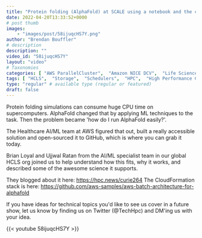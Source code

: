 ```yaml
---
title: "Protein folding (AlphaFold) at SCALE using a notebook and the cloud"
date: 2022-04-20T13:33:52+0000
# post thumb
images:
    - "images/post/58ijuqcHS7Y.png"
author: "Brendan Bouffler"
# description
description: ""
video_id: "58ijuqcHS7Y"
layout: "video"
# Taxonomies
categories: [ "AWS ParallelCluster",  "Amazon NICE DCV",  "Life Sciences", ]
tags: [ "HCLS",  "Storage",  "Schedulers",  "HPC",  "High Performance Computing",  "EC2",  "Lustre",  "Covid-19",  "protein folding",  "virtualization",  "supercomputing",  "ParallelCluster",  "alphafold",  "DCV",  "CPUs",  "GPUs",  "vizualization",  "techshorts", ]
type: "regular" # available type (regular or featured)
draft: false
---
```


Protein folding simulations can consume huge CPU time on supercomputers. AlphaFold changed that by applying ML techniques to the task. Then the problem became 'how do I run AlphaFold easily?'.

The Healthcare AI/ML team at AWS figured that out, built a really accessible solution and open-sourced it to GitHub, which is where you can grab it today.

Brian Loyal and Ujjwal Ratan from the AI/ML specialist team in our global HCLS org joined us to help understand how this fits, why it works, and described some of the awesome science it supports.

They blogged about it here: https://hpc.news/curie264
The CloudFormation stack is here: https://github.com/aws-samples/aws-batch-architecture-for-alphafold

If you have ideas for technical topics you'd like to see us cover in a future show, let us know by finding us on Twitter (@TechHpc) and DM'ing us with your idea.

{{< youtube 58ijuqcHS7Y >}}